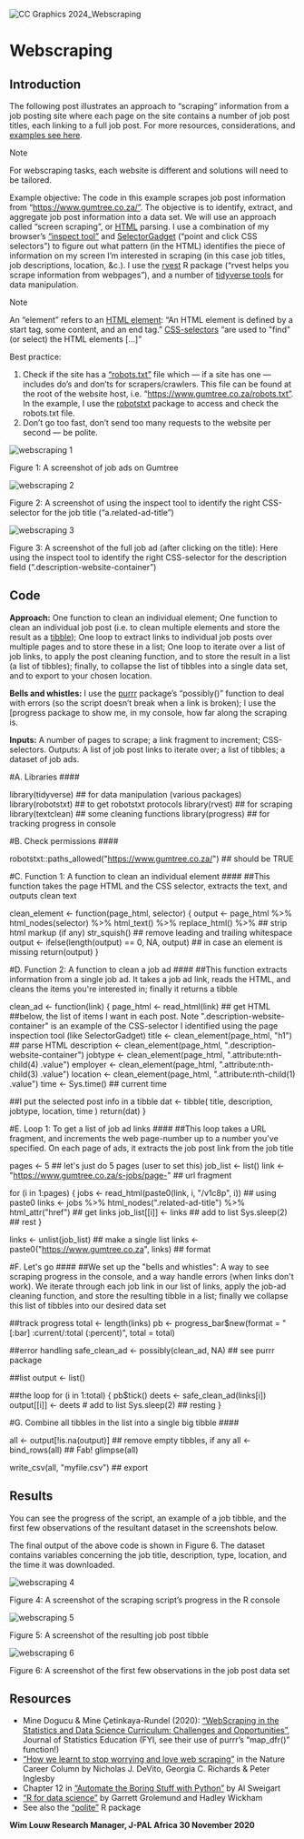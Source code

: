 ![CC Graphics 2024_Webscraping](https://github.com/csae-coders-corner/Webscraping/assets/148211163/e0984852-cd1d-4d50-a3d5-591999a1314e)

# Webscraping

## Introduction
The following post illustrates an approach to “scraping” information from a job posting site where each page on the site contains a number of job post titles, each linking to a full job post. For more resources, considerations, and [examples see here](https://wimlouw.com/2020/11/14/webscraping/).

> [!Note] 
> For webscraping tasks, each website is different and solutions will need to be tailored.

Example objective: The code in this example scrapes job post information from “https://www.gumtree.co.za/”. The objective is to identify, extract, and aggregate job post information into a data set. We will use an approach called “screen scraping”, or [HTML](https://www.w3schools.com/html/html_intro.asp) parsing. I use a combination of my browser’s [“inspect tool”](https://developers.google.com/web/tools/chrome-devtools/open) and [SelectorGadget](http://selectorgadget.com/) (“point and click CSS selectors”) to figure out what pattern (in the HTML) identifies the piece of information on my screen I’m interested in scraping (in this case job titles, job descriptions, location, &c.). I use the [rvest](https://github.com/tidyverse/rvest) R package (“rvest helps you scrape information from webpages”), and a number of [tidyverse tools](https://www.tidyverse.org/) for data manipulation.

> [!Note]
>  An “element” refers to an [HTML element](https://www.w3schools.com/html/html_elements.asp): “An HTML element is defined by a start tag, some content, and an end tag.” [CSS-selectors](https://www.w3schools.com/css/css_selectors.asp) “are used to "find" (or select) the HTML elements […]”

Best practice:
1. Check if the site has a [“robots.txt”](https://en.wikipedia.org/wiki/Robots_exclusion_standard) file which — if a site has one — includes do’s and don’ts for scrapers/crawlers. This file can be found at the root of the website host, i.e. “https://www.gumtree.co.za/robots.txt”. In the example, I use the [robotstxt](https://cran.r-project.org/web/packages/robotstxt/vignettes/using_robotstxt.html) package to access and check the robots.txt file.
2. Don’t go too fast, don’t send too many requests to the website per second — be polite.

![webscraping 1](https://github.com/csae-coders-corner/Webscraping/assets/148211163/4c2b6a09-73d5-4d28-a8ee-1c0cc074c82a)

Figure 1: A screenshot of job ads on Gumtree

![webscraping 2](https://github.com/csae-coders-corner/Webscraping/assets/148211163/3b4755bf-eaf4-45a7-8751-ef943c658dde)

Figure 2: A  screenshot of using the inspect tool to identify the right CSS-selector for the job title (“a.related-ad-title”)

![webscraping 3](https://github.com/csae-coders-corner/Webscraping/assets/148211163/544bad7e-5502-4c24-afa5-2b6472caa6cb)

Figure 3: A screenshot of the full job ad (after clicking on the title): Here using the inspect tool to identify the right CSS-selector for the description field (“.description-website-container”)

## Code
**Approach:** One function to clean an individual element; One function to clean an individual job post (i.e. to clean multiple elements and store the result as a [tibble](https://r4ds.had.co.nz/tibbles.html)); One loop to extract links to individual job posts over multiple pages and to store these in a list; One loop to iterate over a list of job links, to apply the post cleaning function, and to store the result in a list (a list of tibbles); finally, to collapse the list of tibbles into a single data set, and to export to your chosen location.

**Bells and whistles:**  I use the [purrr](https://purrr.tidyverse.org/) package’s “possibly()” function to deal with errors (so the script doesn’t break when a link is broken); I use the [progress package to show me, in my console, how far along the scraping is.

**Inputs:** A number of pages to scrape; a link fragment to increment; CSS-selectors. Outputs: A list of job post links to iterate over; a list of tibbles; a dataset of job ads.


#A. Libraries ####

library(tidyverse) ## for data manipulation (various packages)
library(robotstxt) ## to get robotstxt protocols
library(rvest) ## for scraping
library(textclean) ## some cleaning functions
library(progress) ## for tracking progress in console


#B. Check permissions ####

robotstxt::paths_allowed("https://www.gumtree.co.za/") ## should be TRUE


#C. Function 1: A function to clean an individual element ####
##This function takes the page HTML and the CSS selector, extracts the text, and outputs clean text

clean_element <- function(page_html, selector) {
  output <- page_html %>%
    html_nodes(selector) %>%
    html_text() %>%
    replace_html() %>% ## strip html markup (if any)
    str_squish() ## remove leading and trailing whitespace
  output <- ifelse(length(output) == 0, NA, output) ## in case an element is missing
  return(output)
}


#D. Function 2: A function to clean a job ad ####
##This function extracts information from a single job ad. It takes a job ad link, reads the HTML, and cleans the items you're interested in; finally it returns a tibble

clean_ad <- function(link) {
  page_html <- read_html(link) ## get HTML
  ##below, the list of items I want in each post. Note ".description-website-container" is an example of the CSS-selector I identified using the page inspection tool (like SelectorGadget)
  title <- clean_element(page_html, "h1") ## parse HTML
  description <- clean_element(page_html, ".description-website-container")
  jobtype <- clean_element(page_html, ".attribute:nth-child(4) .value")
  employer <- clean_element(page_html, ".attribute:nth-child(3) .value")
  location <- clean_element(page_html, ".attribute:nth-child(1) .value")
  time <- Sys.time() ## current time

  ##I put the selected post info in a tibble
  dat <-
    tibble(
      title,
      description,
      jobtype,
      location,
      time
    )
  return(dat)
}


#E. Loop 1: To get a list of job ad links ####
##This loop takes a URL fragment, and increments the web page-number up to a number you've specified. On each page of ads, it extracts the job post link from the job title

pages <- 5 ## let's just do 5 pages (user to set this)
job_list <- list()
link <- "https://www.gumtree.co.za/s-jobs/page-" ## url fragment

for (i in 1:pages) {
  jobs <-
    read_html(paste0(link, i, "/v1c8p", i)) ## using paste0
  links <-
    jobs %>%
    html_nodes(".related-ad-title") %>%
    html_attr("href") ## get links
  job_list[[i]] <- links ## add to list
  Sys.sleep(2) ## rest
}

links <- unlist(job_list) ## make a single list
links <- paste0("https://www.gumtree.co.za", links) ## format


#F. Let's go ####
##We set up the "bells and whistles": A way to see scraping progress in the console, and a way handle errors (when links don't work). We iterate through each job link in our list of links, apply the job-ad cleaning function, and store the resulting tibble in a list; finally we collapse this list of tibbles into our desired data set

##track progress
total <- length(links)
pb <- progress_bar$new(format = "[:bar] :current/:total (:percent)", total = total)

##error handling
safe_clean_ad <- possibly(clean_ad, NA) ## see purrr package

##list
output <- list()

##the loop
for (i in 1:total) {
  pb$tick()
  deets <- safe_clean_ad(links[i])
  output[[i]] <- deets # add to list
  Sys.sleep(2) ## resting
}

#G. Combine all tibbles in the list into a single big tibble ####

all <- output[!is.na(output)] ## remove empty tibbles, if any
all <- bind_rows(all) ## Fab!
glimpse(all)

write_csv(all, "myfile.csv") ## export

## Results
You can see the progress of the script, an example of a job tibble, and the first few observations of the resultant dataset in the screenshots below. 

The final output of the above code is shown in Figure 6. The dataset contains variables concerning the job title, description, type, location, and the time it was downloaded. 

![webscraping 4](https://github.com/csae-coders-corner/Webscraping/assets/148211163/ad01cbf2-9d21-4106-bf77-9b447954287a)

Figure 4: A screenshot of the scraping script’s progress in the R console

![webscraping 5](https://github.com/csae-coders-corner/Webscraping/assets/148211163/e16ca0cd-f642-4666-bee7-0acc203c2227)

Figure 5: A screenshot of the resulting job post tibble

![webscraping 6](https://github.com/csae-coders-corner/Webscraping/assets/148211163/a48136e8-226d-44e2-ba3c-c751fb2608ff)

Figure 6: A screenshot of the first few observations in the job post data set

## Resources
- Mine Dogucu & Mine Çetinkaya-Rundel (2020): [“WebScraping in the Statistics and Data Science Curriculum: Challenges and Opportunities”](https://github.com/mdogucu/web-scrape), Journal of Statistics Education (FYI, see their use of purrr’s “map_dfr()” function!)
- [“How we learnt to stop worrying and love web scraping”](https://www.nature.com/articles/d41586-020-02558-0) in the Nature Career Column by Nicholas J. DeVito, Georgia C. Richards & Peter Inglesby
- Chapter 12 in [“Automate the Boring Stuff with Python”](https://automatetheboringstuff.com/2e/chapter12/) by Al Sweigart
- [“R for data science”](https://r4ds.had.co.nz/) by Garrett Grolemund and Hadley Wickham
- See also the [“polite”](https://github.com/dmi3kno/polite) R package


**Wim Louw Research Manager, J-PAL Africa
30 November 2020**



